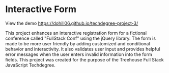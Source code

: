 # Interactive Form

View the demo https://dohill06.github.io/techdegree-project-3/

This project enhances an interactive registration form for a fictional conference called "FullStack Conf" using the jQuery library. The form is made to be more user friendly by adding customized and conditional behavior and interactivity. It also validates user input and provides helpful error messages when the user enters invalid information into the form fields. This project was created for the purpose of the Treehouse Full Stack JavaScript Techdegree.
